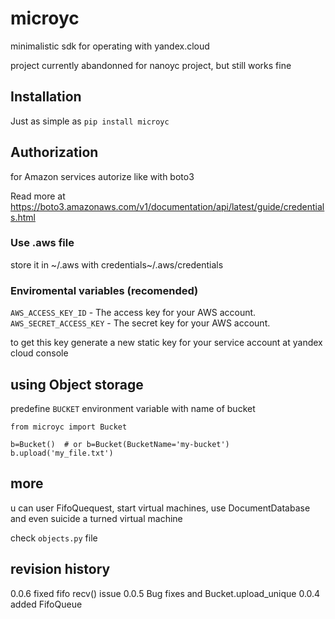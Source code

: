 # microyc

minimalistic sdk for operating with yandex.cloud

project currently abandonned for nanoyc project, but still works fine

## Installation

Just as simple as `pip install microyc`

## Authorization

for Amazon services autorize like with boto3

Read more at https://boto3.amazonaws.com/v1/documentation/api/latest/guide/credentials.html

### Use .aws file

store it in ~/.aws with credentials~/.aws/credentials

### Enviromental variables (recomended)

`AWS_ACCESS_KEY_ID` - The access key for your AWS account.
`AWS_SECRET_ACCESS_KEY` - The secret key for your AWS account.

to get this key generate a new static key for your service account at yandex cloud console


## using Object storage

predefine `BUCKET` environment variable with name of bucket

    from microyc import Bucket

    b=Bucket()  # or b=Bucket(BucketName='my-bucket')
    b.upload('my_file.txt')

## more 

u can user FifoQuequest, start virtual machines, use DocumentDatabase  and even suicide a turned virtual machine

check `objects.py` file

## revision history

0.0.6 fixed fifo recv() issue
0.0.5 Bug fixes and Bucket.upload_unique
0.0.4 added FifoQueue
